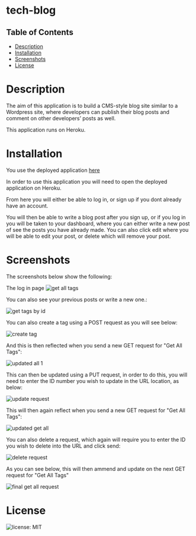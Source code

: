 # tech-blog
## Table of Contents

* [Description](#Description)
* [Installation](#Installation)
* [Screenshots](#Screenshots)
* [License](#License)



# Description
The aim of this application is to build a CMS-style blog site similar to a Wordpress site, where developers can publish their blog posts and comment on other developers’ posts as well.

This application runs on Heroku. 

# Installation 

You use the deployed application [here](https://tech-blog-olivia-owen.herokuapp.com/login)

In order to use this application you will need to open the deployed application on Heroku.

From here you will either be able to log in, or sign up if you dont already have an account.

You will then be able to write a blog post after you sign up, or if you log in you will be taken to your dashboard, where you can either write a new post of see the posts you have already made.
You can also click edit where you will be able to edit your post, or delete which will remove your post.

 
# Screenshots


The screenshots below show the following:

The log in page
![get all tags](https://raw.githubusercontent.com/oliviaowen1/E-Commerce-Back-End/main/Assets/GET%20ALL%20TAGS.png)


You can also see your previous posts or write a new one.:

![get tags by id](https://raw.githubusercontent.com/oliviaowen1/E-Commerce-Back-End/main/Assets/GET%20ALL%20TAGS%20BY%20ID.png)


You can also create a tag using a POST request as you will see below:

![create tag](https://raw.githubusercontent.com/oliviaowen1/E-Commerce-Back-End/main/Assets/CREATE%20TAG.png)


And this is then reflected when you send a new GET request for "Get All Tags":

![updated all 1](https://raw.githubusercontent.com/oliviaowen1/E-Commerce-Back-End/main/Assets/UPDTED%20GET%20ALL%20TAGS%201.png)


This can then be updated using a PUT request, in order to do this, you will need to enter the ID number you wish to update in the URL location, as below:


![update request](https://raw.githubusercontent.com/oliviaowen1/E-Commerce-Back-End/main/Assets/UPDATE%20TAG.png)


This will then again reflect when you send a new GET request for "Get All Tags":


![updated get all](https://raw.githubusercontent.com/oliviaowen1/E-Commerce-Back-End/main/Assets/UPDATED%20GET%20ALL%20TAGS%202.png)


You can also delete a request, which again will require you to enter the ID you wish to delete into the URL and click send:


![delete request](https://raw.githubusercontent.com/oliviaowen1/E-Commerce-Back-End/main/Assets/DELETE%20TAG.png)


As you can see below, this will then ammend and update on the next GET request for "Get All Tags"


![final get all request](https://raw.githubusercontent.com/oliviaowen1/E-Commerce-Back-End/main/Assets/UPDATED%20GET%20ALL%20TAGS%203.png)









# License
![license: MIT](https://img.shields.io/badge/License-MIT-blue.svg)